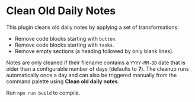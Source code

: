# Clean Old Daily Notes

This plugin cleans old daily notes by applying a set of transformations:

- Remove code blocks starting with `button`.
- Remove code blocks starting with `tasks`.
- Remove empty sections (a heading followed by only blank lines).

Notes are only cleaned if their filename contains a `YYYY-MM-DD` date that is
older than a configurable number of days (defaults to **7**). The cleanup runs
automatically once a day and can also be triggered manually from the command
palette using **Clean old daily notes**.

Run `npm run build` to compile.
